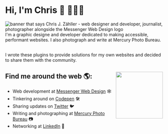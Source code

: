 # Hi, I'm Chris 👋 👨🏻‍💻

<img src="https://user-images.githubusercontent.com/287836/88961210-4e491480-d26a-11ea-8e87-893d537e5a3a.png" alt="banner that says Chris J. Zähller - web designer and developer, journalist, photographer alongside the Messenger Web Design logo">
I'm a graphic designe and developer dedicated to making accessible, performant websites. I also photograph and write at Mercury Photo Bureau.<br /><br />

I wrote these plugins to provide solutions for my own websites and decided to share them with the community.<br />


## Find me around the web 🌎: <img align="right" width="150" height="150" src="https://user-images.githubusercontent.com/287836/88974729-b4d82d80-d27e-11ea-9ede-03d6f818e6d2.gif">
- Web development at <a href="https://messengerwebdesign.com">Messenger Web Design</a> 🕸
- Tinkering around on <a href="https://codepen.io/seezee">Codepen</a> 🛠
- Sharing updates on <a href="https://twitter.com/czahller">Twitter</a> 🐦
- Writing and photographing at <a href="https://mercury.photo">Mercury Photo Bureau</a> 📷
- Networking at <a href="https://www.linkedin.com/in/chriszahller/">LinkedIn</a> 🔗
<!--
**seezee/seezee** is a ✨ _special_ ✨ repository because its `README.md` (this file) appears on your GitHub profile.

Here are some ideas to get you started:

- 🔭 I’m currently working on ...
- 🌱 I’m currently learning ...
- 👯 I’m looking to collaborate on ...
- 🤔 I’m looking for help with ...
- 💬 Ask me about ...
- 📫 How to reach me: ...
- 😄 Pronouns: ...
- ⚡ Fun fact: ...
-->
